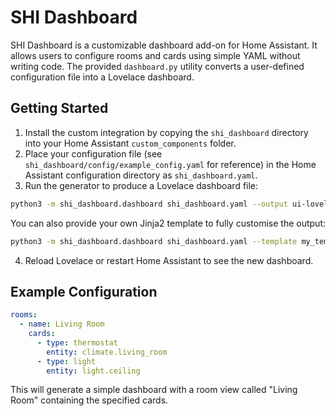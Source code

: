 # SHI Dashboard

SHI Dashboard is a customizable dashboard add-on for Home Assistant. It allows users to configure rooms and cards using simple YAML without writing code. The provided `dashboard.py` utility converts a user-defined configuration file into a Lovelace dashboard.

## Getting Started

1. Install the custom integration by copying the `shi_dashboard` directory into your Home Assistant `custom_components` folder.
2. Place your configuration file (see `shi_dashboard/config/example_config.yaml` for reference) in the Home Assistant configuration directory as `shi_dashboard.yaml`.
3. Run the generator to produce a Lovelace dashboard file:

```bash
python3 -m shi_dashboard.dashboard shi_dashboard.yaml --output ui-lovelace.yaml
```

You can also provide your own Jinja2 template to fully customise the output:

```bash
python3 -m shi_dashboard.dashboard shi_dashboard.yaml --template my_template.j2
```

4. Reload Lovelace or restart Home Assistant to see the new dashboard.

## Example Configuration

```yaml
rooms:
  - name: Living Room
    cards:
      - type: thermostat
        entity: climate.living_room
      - type: light
        entity: light.ceiling
```

This will generate a simple dashboard with a room view called "Living Room" containing the specified cards.
